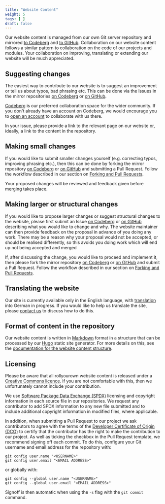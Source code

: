 ```yaml
---
title: "Website Content"
weight: 5
tags: [ ]
draft: false
---
```

<!--
SPDX-FileCopyrightText: 2022 Wilfred Nicoll <xyzroller@rollyourown.xyz>
SPDX-License-Identifier: CC-BY-SA-4.0
-->

Our website content is managed from our own Git server repository and mirrored [to Codeberg](https://codeberg.org/rollyourown-xyz/ryo-website-hugo-content) and [to GitHub](https://github.com/rollyourown-xyz/ryo-website-hugo-content). Collaboration on our website content follows a similar pattern to collaboration on the code of our projects and modules. Your collaboration on improving, translating or extending our website will be much appreciated.

<!--more-->

## Suggesting changes

The easiest way to contribute to our website is to suggest an improvement or tell us about typos, bad phrasing etc. This can be done via the Issues in the mirror repositories [on Codeberg](https://codeberg.org/rollyourown-xyz/ryo-website-hugo-content) or [on GitHub](https://github.com/rollyourown-xyz/ryo-website-hugo-content).

[Codeberg](https://codeberg.org/) is our preferred collaboration space for the wider community. If you don't already have an account on Codeberg, we would encourage you to [open an account](https://codeberg.org/) to collaborate with us there.

In your issue, please provide a link to the relevant page on our website or, ideally, a link to the content in the repository.

## Making small changes

If you would like to submit smaller changes yourself (e.g. correcting typos, improving phrasing etc.), then this can be done by forking the mirror repository [on Codeberg](https://codeberg.org/rollyourown-xyz/ryo-website-hugo-content) or [on GitHub](https://github.com/rollyourown-xyz/ryo-website-hugo-content) and submitting a Pull Request. Follow the workflow described in our section on [Forking and Pull Requests](/collaborate/working_with_git/forking_and_pull_requests/).

Your proposed changes will be reviewed and feedback given before merging takes place.

## Making larger or structural changes

If you would like to propose larger changes or suggest structural changes to the website, please first submit an Issue [on Codeberg](https://codeberg.org/rollyourown-xyz/ryo-website-hugo-content/issues) or [on GitHub](https://github.com/rollyourown-xyz/ryo-website-hugo-content/issues) describing what you would like to change and why. The website maintainer can then provide feedback on the proposal in advance of you doing any work. There may be a reason why your proposal would not be accepted, or should be realised differently, so this avoids you doing work which will end up not being accepted and merged

If, after discussing the change, you would like to proceed and implement it, then please fork the mirror repository [on Codeberg](https://codeberg.org/rollyourown-xyz/ryo-website-hugo-content) or [on GitHub](https://github.com/rollyourown-xyz/ryo-website-hugo-content) and submit a Pull Request. Follow the workflow described in our section on [Forking and Pull Requests](/collaborate/working_with_git/forking_and_pull_requests/).

## Translating the website

Our site is currently available only in the English language, with [translation](/collaborate/website_translation/) into German in progress. If you would like to help us translate the site, please [contact us](/about/contact/#website-translation) to discuss how to do this.

## Format of content in the repository

Our website content is written in [Markdown](https://en.wikipedia.org/wiki/Markdown) format in a structure that can be processed by our [Hugo](https://gohugo.io/) static site generator. For more details on this, see the [documentation for the website content structure](/collaborate/website_development/content_structure/).

## Licensing

Please be aware that all rollyourown website content is released under a [Creative Commons licence](https://codeberg.org/rollyourown-xyz/ryo-website-hugo-content/src/branch/main/LICENSE). If you are not comfortable with this, then we unfortunately cannot include your contribution.

We use [Software Package Data Exchange (SPDX)](https://spdx.dev/) licensing and copyright information in each source file in our repositories. We request any contributor to add SPDX information to any new file submitted and to include additional copyright information in modified files, where applicable.

In addition, when submitting a Pull Request to our project we ask contributors to agree with the terms of the [Developer Certificate of Origin (DCO)](https://developercertificate.org/) to certify that the contributor has the right to make the contribution to our project. As well as ticking the checkbox in the Pull Request template, we recommend signing off each commit. To do this, configure your Git username and email address for the repository with:

```console
git config user.name "<USERNAME>"
git config user.email "<EMAIL ADDRESS>"
```

or globally with:

```console
git config --global user.name "<USERNAME>"
git config --global user.email "<EMAIL ADDRESS>"
```

Signoff is then automatic when using the `-s` flag with the `git commit` command.
